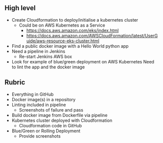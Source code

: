 ## High level
* Create Cloudformation to deploy/initialise a kubernetes cluster
  * Could be on AWS Kubernetes as a Service
    * https://docs.aws.amazon.com/eks/index.html
    * https://docs.aws.amazon.com/AWSCloudFormation/latest/UserGuide/aws-resource-eks-cluster.html
* Find a public docker image with a Hello World python app
* Need a pipeline in Jenkins
  * Re-start Jenkins AWS box
* Look for example of blue/green deployment on AWS Kubernetes
Need to lint the app and the docker image

## Rubric
* Everything in GitHub
* Docker image(s) in a repository
* Linting included in pipeline
  * Screenshots of failure and pass
* Build docker image from Dockerfile via pipeline
* Kubernetes cluster deployed with Cloudformation
  * Cloudformation code in GitHub
* Blue/Green or Rolling Deployment
  * Provide screenshots
